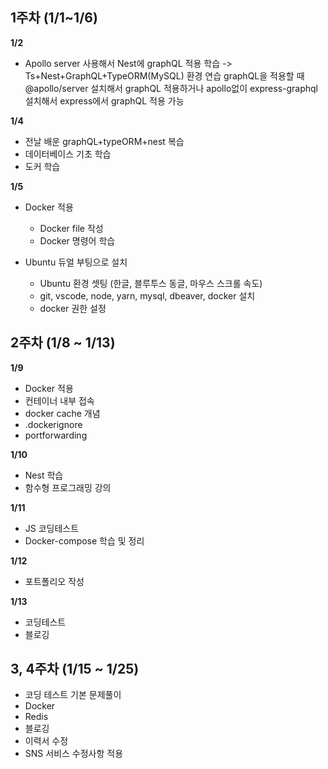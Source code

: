 ## 1주차 (1/1~1/6)

**1/2**

- Apollo server 사용해서 Nest에 graphQL 적용 학습
  -> Ts+Nest+GraphQL+TypeORM(MySQL) 환경 연습
  graphQL을 적용할 때 @apollo/server 설치해서 graphQL 적용하거나 apollo없이 express-graphql 설치해서 express에서 graphQL 적용 가능

**1/4**

- 전날 배운 graphQL+typeORM+nest 복습
- 데이터베이스 기초 학습
- 도커 학습

**1/5**

- Docker 적용

  - Docker file 작성
  - Docker 명령어 학습

- Ubuntu 듀얼 부팅으로 설치
  - Ubuntu 환경 셋팅 (한글, 블루투스 동글, 마우스 스크롤 속도)
  - git, vscode, node, yarn, mysql, dbeaver, docker 설치
  - docker 권한 설정

## 2주차 (1/8 ~ 1/13)

**1/9**

- Docker 적용
- 컨테이너 내부 접속
- docker cache 개념
- .dockerignore
- portforwarding

**1/10**

- Nest 학습
- 함수형 프로그래밍 강의

**1/11**

- JS 코딩테스트
- Docker-compose 학습 및 정리

**1/12**

- 포트폴리오 작성

**1/13**

- 코딩테스트
- 블로깅

## 3, 4주차 (1/15 ~ 1/25)

- 코딩 테스트 기본 문제풀이
- Docker
- Redis
- 블로깅
- 이력서 수정
- SNS 서비스 수정사항 적용
